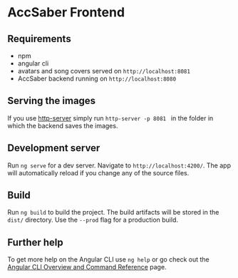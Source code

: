# AccSaber Frontend

## Requirements

- npm
- angular cli
- avatars and song covers served on `http://localhost:8081`
- AccSaber backend running on `http://localhost:8080`

## Serving the images

If you use [http-server](https://www.npmjs.com/package/http-server) simply run `http-server -p 8081
` in the folder in which the backend saves the images.

## Development server

Run `ng serve` for a dev server. Navigate to `http://localhost:4200/`. The app will automatically reload if you change any of the source files.

## Build

Run `ng build` to build the project. The build artifacts will be stored in the `dist/` directory. Use the `--prod` flag for a production build.

## Further help

To get more help on the Angular CLI use `ng help` or go check out the [Angular CLI Overview and Command Reference](https://angular.io/cli) page.
